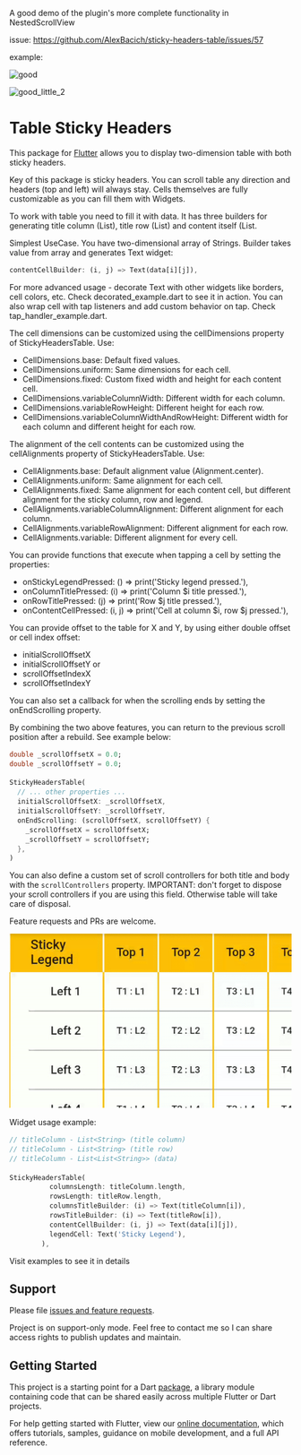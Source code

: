 A good demo of the plugin's more complete functionality in NestedScrollView

issue: https://github.com/AlexBacich/sticky-headers-table/issues/57

example:

![good](https://github.com/pengboboer/sticky-headers-table/assets/39305741/8c855b2f-a4aa-4fd0-ae63-3dbf6f0e9123)

![good_little_2](https://github.com/pengboboer/sticky-headers-table/assets/39305741/36d7d457-e263-4ae9-8246-0b45a04e0282)

# Table Sticky Headers

This package for [Flutter](https://flutter.io) allows you to display two-dimension table with both sticky headers.

Key of this package is sticky headers. You can scroll table any direction and headers (top and left) will always stay. 
Cells themselves are fully customizable as you can fill them with Widgets. 

To work with table you need to fill it with data. It has three builders for generating title column (List<Widget>), title row (List<Widget>) and content itself (List<Widget>.

Simplest UseCase. You have two-dimensional array of Strings. Builder takes value from array and generates Text widget: 
```dart
contentCellBuilder: (i, j) => Text(data[i][j]),
```

For more advanced usage - decorate Text with other widgets like borders, cell colors, etc. Check decorated_example.dart to see it in action.
You can also wrap cell with tap listeners and add custom behavior on tap. Check tap_handler_example.dart.

The cell dimensions can be customized using the cellDimensions property of StickyHeadersTable. Use:
- CellDimensions.base: Default fixed values.
- CellDimensions.uniform: Same dimensions for each cell.
- CellDimensions.fixed: Custom fixed width and height for each content cell.
- CellDimensions.variableColumnWidth: Different width for each column.
- CellDimensions.variableRowHeight: Different height for each row.
- CellDimensions.variableColumnWidthAndRowHeight: Different width for each column and different height for each row.

The alignment of the cell contents can be customized using the cellAlignments property of StickyHeadersTable. Use:
- CellAlignments.base: Default alignment value (Alignment.center).
- CellAlignments.uniform: Same alignment for each cell.
- CellAlignments.fixed: Same alignment for each content cell, but different alignment for the sticky column, row and legend.
- CellAlignments.variableColumnAlignment: Different alignment for each column.
- CellAlignments.variableRowAlignment: Different alignment for each row.
- CellAlignments.variable: Different alignment for every cell.

You can provide functions that execute when tapping a cell by setting the properties:
- onStickyLegendPressed: () => print('Sticky legend pressed.'),
- onColumnTitlePressed: (i) => print('Column $i title pressed.'),
- onRowTitlePressed: (j) => print('Row $j title pressed.'),
- onContentCellPressed: (i, j) => print('Cell at column $i, row $j pressed.'),

You can provide offset to the table for X and Y, by using either double offset or cell index offset:
- initialScrollOffsetX
- initialScrollOffsetY
or 
- scrollOffsetIndexX
- scrollOffsetIndexY

You can also set a callback for when the scrolling ends by setting the onEndScrolling property.

By combining the two above features, you can return to the previous scroll position after a rebuild. See example below:

```dart
double _scrollOffsetX = 0.0;
double _scrollOffsetY = 0.0;

StickyHeadersTable(
  // ... other properties ...
  initialScrollOffsetX: _scrollOffsetX,
  initialScrollOffsetY: _scrollOffsetY,
  onEndScrolling: (scrollOffsetX, scrollOffsetY) {
    _scrollOffsetX = scrollOffsetX;
    _scrollOffsetY = scrollOffsetY;
  },
)
```

You can also define a custom set of scroll controllers for both title and body with the ```scrollControllers``` property.
IMPORTANT: don't forget to dispose your scroll controllers if you are using this field. Otherwise table will take care of disposal. 
  
Feature requests and PRs are welcome.  

![Examples](https://github.com/AlexBacich/sticky-headers-table/blob/master/example/sticky_demo.gif?raw=true)

Widget usage example:
```dart
// titleColumn - List<String> (title column)
// titleColumn - List<String> (title row)
// titleColumn - List<List<String>> (data)

StickyHeadersTable(
          columnsLength: titleColumn.length,
          rowsLength: titleRow.length,
          columnsTitleBuilder: (i) => Text(titleColumn[i]),
          rowsTitleBuilder: (i) => Text(titleRow[i]),
          contentCellBuilder: (i, j) => Text(data[i][j]),
          legendCell: Text('Sticky Legend'),
        ),
```

Visit examples to see it in details

## Support

Please file [issues and feature requests](https://github.com/AlexBacich/sticky-headers-table).

Project is on support-only mode. Feel free to contact me so I can share access rights to publish 
updates and maintain.

## Getting Started

This project is a starting point for a Dart
[package](https://flutter.dev/developing-packages/),
a library module containing code that can be shared easily across
multiple Flutter or Dart projects.

For help getting started with Flutter, view our 
[online documentation](https://flutter.dev/docs), which offers tutorials, 
samples, guidance on mobile development, and a full API reference.
